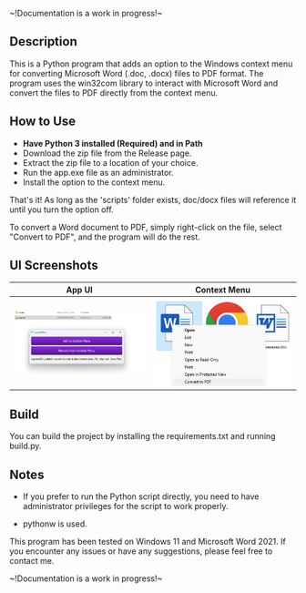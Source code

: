 ~!Documentation is a work in progress!~

## Description
This is a Python program that adds an option to the Windows context menu for converting Microsoft Word (.doc, .docx) files to PDF format. The program uses the win32com library to interact with Microsoft Word and convert the files to PDF directly from the context menu.

## How to Use
- **Have Python 3 installed (Required) and in Path**
- Download the zip file from the Release page.
- Extract the zip file to a location of your choice.
- Run the app.exe file as an administrator.
- Install the option to the context menu.

That's it! As long as the 'scripts' folder exists, doc/docx files will reference it until you turn the option off.

To convert a Word document to PDF, simply right-click on the file, select "Convert to PDF", and the program will do the rest.

## UI Screenshots

App UI            | Context Menu
:-------------------------:|:-------------------------:
<img src="ui.png" width="450">  |  <img src="contextMenu.png" width="450">

## Build

You can build the project by installing the requirements.txt and running build.py.

## Notes

- If you prefer to run the Python script directly, you need to have administrator privileges for the script to work properly.

- pythonw is used.

This program has been tested on Windows 11 and Microsoft Word 2021. If you encounter any issues or have any suggestions, please feel free to contact me.

~!Documentation is a work in progress!~
